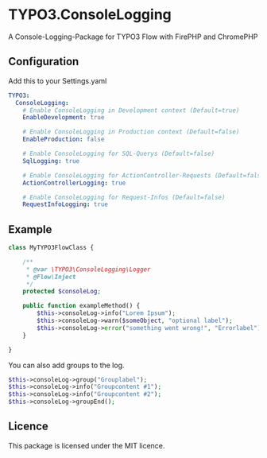 TYPO3.ConsoleLogging
========================

A Console-Logging-Package for TYPO3 Flow with FirePHP and ChromePHP

Configuration
-------------

Add this to your Settings.yaml

``` yaml
TYPO3:
  ConsoleLogging:
    # Enable ConsoleLogging in Development context (Default=true)
    EnableDevelopment: true

    # Enable ConsoleLogging in Production context (Default=false)
    EnableProduction: false

    # Enable ConsoleLogging for SQL-Querys (Default=false)
    SqlLogging: true

    # Enable ConsoleLogging for ActionController-Requests (Default=false)
    ActionControllerLogging: true

    # Enable ConsoleLogging for Request-Infos (Default=false)
    RequestInfoLogging: true

```

Example
-------

``` php
class MyTYPO3FlowClass {

    /**
     * @var \TYPO3\ConsoleLogging\Logger
     * @Flow\Inject
     */
    protected $consoleLog;

    public function exampleMethod() {
        $this->consoleLog->info("Lorem Ipsum");
        $this->consoleLog->warn($someObject, "optional label");
        $this->consoleLog->error("something went wrong!", "Errorlabel");
    }

}
```

You can also add groups to the log.

``` php
$this->consoleLog->group("Grouplabel");
$this->consoleLog->info("Groupcontent #1");
$this->consoleLog->info("Groupcontent #2");
$this->consoleLog->groupEnd();
```


Licence
-------

This package is licensed under the MIT licence.